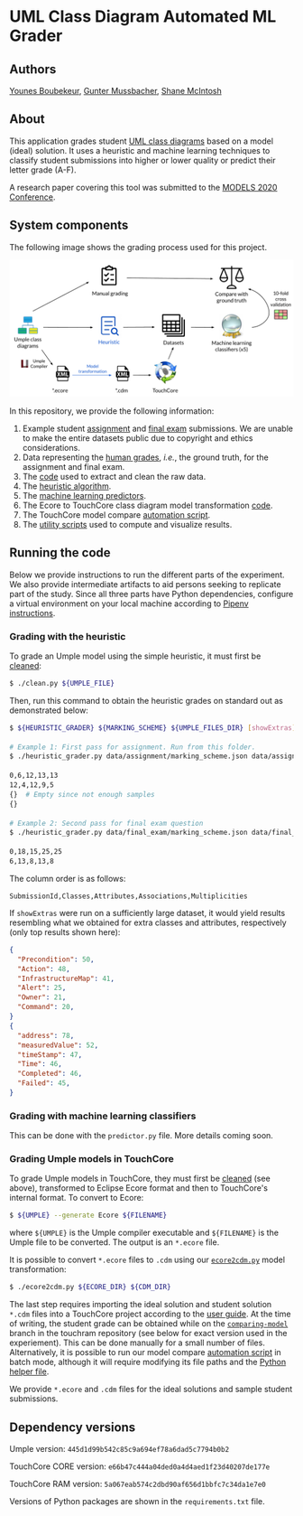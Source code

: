 # UML Class Diagram Automated ML Grader

## Authors

[Younes Boubekeur](https://github.com/YounesB-McGill),
[Gunter Mussbacher](https://github.com/gmussbacher/),
[Shane McIntosh](https://github.com/smcintosh)

## About

This application grades student [UML class diagrams](https://www.omg.org/spec/UML/About-UML/) based on a model (ideal) solution.
It uses a heuristic and machine learning techniques to classify student submissions into higher or lower quality or predict their letter grade (A-F).

A research paper covering this tool was submitted to the [MODELS 2020 Conference](https://conf.researchr.org/home/models-2020).

## System components

The following image shows the grading process used for this project.

<div style="text-align:center;"><img src="figures/documentation/system_design.png"><br></div>

In this repository, we provide the following information:

1. Example student [assignment](data/assignment) and
[final exam](data/final_exam) submissions. We are unable to make 
the entire datasets public due to copyright and ethics considerations.
1. Data representing the [human grades](data/LG_grading_a2_final.csv), _i.e._,
the ground truth, for the assignment and final exam.
1. The [code](clean.py) used to extract and clean the raw data.
1. The [heuristic algorithm](heuristic_grader.py).
1. The [machine learning predictors](predictor.py).
1. The Ecore to TouchCore class diagram model transformation [code](ecore2cdm.py).
1. The TouchCore model compare [automation script](tc_controller.sh).
1. The [utility scripts](utils.py) used to compute and visualize results.

## Running the code

Below we provide instructions to run the different parts of the experiment.
We also provide intermediate artifacts to aid persons seeking to replicate
part of the study. Since all three parts have Python dependencies,
configure a virtual environment on your local machine according to
[Pipenv instructions](https://pipenv-fork.readthedocs.io/en/latest/install.html).

### Grading with the heuristic

To grade an Umple model using the simple heuristic, it must first be
[cleaned](clean.py):

```bash
$ ./clean.py ${UMPLE_FILE}
```

Then, run this command to obtain the heuristic grades on standard out as demonstrated below:

```bash
$ ${HEURISTIC_GRADER} ${MARKING_SCHEME} ${UMPLE_FILES_DIR} [showExtras]

# Example 1: First pass for assignment. Run from this folder.
$ ./heuristic_grader.py data/assignment/marking_scheme.json data/assignment/ showExtras

0,6,12,13,13
12,4,12,9,5
{}  # Empty since not enough samples
{}

# Example 2: Second pass for final exam question
$ ./heuristic_grader.py data/final_exam/marking_scheme.json data/final_exam/

0,18,15,25,25
6,13,8,13,8
```

The column order is as follows:

```
SubmissionId,Classes,Attributes,Associations,Multiplicities
```

If `showExtras` were run on a sufficiently large dataset, it would yield 
results resembling what we obtained for extra classes and attributes, respectively (only top results shown here):

```json
{
  "Precondition": 50,
  "Action": 48,
  "InfrastructureMap": 41,
  "Alert": 25,
  "Owner": 21,
  "Command": 20,
}
{
  "address": 78,
  "measuredValue": 52,
  "timeStamp": 47,
  "Time": 46,
  "Completed": 46,
  "Failed": 45,
}
```

### Grading with machine learning classifiers

This can be done with the `predictor.py` file. More details coming soon.

### Grading Umple models in TouchCore

To grade Umple models in TouchCore, they must first be [cleaned](clean.py)
(see above), 
transformed to Eclipse Ecore format and then to TouchCore's internal format. 
To convert to Ecore:

```bash
$ ${UMPLE} --generate Ecore ${FILENAME}
```

where `${UMPLE}` is the Umple compiler executable and `${FILENAME}` is the
Umple file to be converted. The output is an `*.ecore` file.

It is possible to convert `*.ecore` files to `.cdm` using our
[`ecore2cdm.py`](ecore2cdm.py) model transformation:

```bash
$ ./ecore2cdm.py ${ECORE_DIR} ${CDM_DIR}
```

The last step requires importing the ideal solution and student solution 
`*.cdm` files into a TouchCore project according to the
[user guide](https://bitbucket.org/mcgillram/touchram/wiki/touchcore-user-guide).
At the time of writing, the student grade can be obtained while on the 
[`comparing-model`](https://bitbucket.org/mcgillram/touchram/branch/comparing-model)
branch in the touchram repository (see below for exact version used in the experiement).
This can be done manually for a small number of files.
Alternatively, it is possible to run our model compare [automation script](tc_controller.sh) in batch mode,
although it will require modifying its file paths and the
[Python helper file](tc_gui_grader.py).

We provide `*.ecore` and `.cdm` files for the ideal solutions and sample 
student submissions.


## Dependency versions

Umple version: `445d1d99b542c85c9a694ef78a6dad5c7794b0b2`

TouchCore CORE version: `e66b47c444a04ded0a4d4aed1f23d40207de177e`

TouchCore RAM version: `5a067eab574c2dbd90af656d1bbfc7c34da1e7e0`

Versions of Python packages are shown in the `requirements.txt` file.

